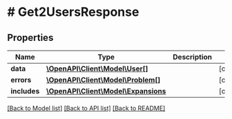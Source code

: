 # # Get2UsersResponse

## Properties

Name | Type | Description | Notes
------------ | ------------- | ------------- | -------------
**data** | [**\OpenAPI\Client\Model\User[]**](User.md) |  | [optional]
**errors** | [**\OpenAPI\Client\Model\Problem[]**](Problem.md) |  | [optional]
**includes** | [**\OpenAPI\Client\Model\Expansions**](Expansions.md) |  | [optional]

[[Back to Model list]](../../README.md#models) [[Back to API list]](../../README.md#endpoints) [[Back to README]](../../README.md)
